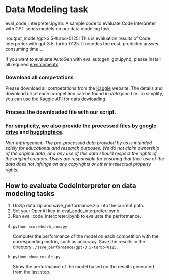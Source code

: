 # Data Modeling task


eval_code_interpreter.ipynb: A sample code to evaluate 
Code Interpreter with GPT series models on our data modeling task.

./output_model/gpt-3.5-turbo-0125: This is evaluation results of Code
Interpreter with gpt-3.5-turbo-0125. It recodes the cost, 
predicted answer, consuming time....

If you want to evaluate AutoGen with eva_autogen_gpt.ipynb, please install all required [environments](https://microsoft.github.io/autogen/docs/installation/).

### Download all competations
Please download all competations from the 
[Kaggle](https://www.kaggle.com/competitions) website.
 The details and download url of each competition can be found in *data.json*
file.
To simplify, you can use the [Kaggle API](https://www.kaggle.com/docs/api) for data dowloading.


### Process the downloaded file with our script.


### For simplicity, we also provide the processed files by [google drive](https://drive.google.com/file/d/1aH5HHnbKxO9Qq0A4d9MUOKmBj8KwU9Pe/view?usp=sharing) and [huggingface](https://huggingface.co/datasets/liqiang888/DSBench/blob/main/data_modeling/data.zip).


*Non-Infringement: The pre-processed data provided by us is intended solely for educational and research purposes. We do not claim ownership of the original data, and any use of this data should respect the rights of the original creators. Users are responsible for ensuring that their use of the data does not infringe on any copyrights or other intellectual property rights.*



## How to evaluate CodeInterpreter on data modeling tasks
1. Unzip data.zip and save_performance.zip into the current path.
3. Set your OpenAI key in eval_code_interpreter.ipynb.
4. Run eval_code_interpreter.ipynb to evaluate the performance.
5. ```bash
   python score4each_com.py
   ```
    Computer the performance of the model on each competition with the corresponding metric, such as accuracy. Save the results in the directory `./save_performance/gpt-3.5-turbo-0125`.
7. ```bash
   python show_result.py
   ```
   Show the performance of the model based on the results generated from the last step.
